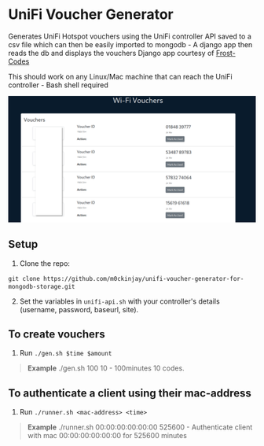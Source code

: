 # UniFi Voucher Generator

Generates UniFi Hotspot vouchers using the UniFi controller API saved to a csv file which can then
be easily imported to mongodb - A django app then reads the db and displays the vouchers
Django app courtesy of [Frost-Codes](https://github.com/Frost-Codes/UniFi-Voucher-Generator.git)

This should work on any Linux/Mac machine that can reach the UniFi controller - Bash shell required



![Preview of generated output](Screenshot.png)

## Setup

1. Clone the repo:

```
git clone https://github.com/m0ckinjay/unifi-voucher-generator-for-mongodb-storage.git
```

2. Set the variables in `unifi-api.sh` with your controller's details (username, password, baseurl, site).



## To create vouchers

1. Run 
```./gen.sh $time $amount```


> **Example** ./gen.sh 100 10  - 100minutes 10 codes. 

## To authenticate a client using their mac-address

1. Run 
```./runner.sh <mac-address> <time> ```

> **Example** ./runner.sh 00:00:00:00:00:00 525600 - Authenticate client with mac 00:00:00:00:00:00 for 525600 minutes

